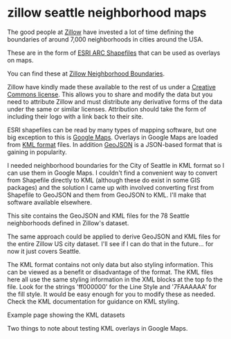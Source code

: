 # zillow seattle neighborhood maps

The good people at [Zillow](http://www.zillow.com/) have invested a lot of time defining the boundaries of around 7,000 neighborhoods in cities around the USA.

These are in the form of [ESRI ARC Shapefiles](http://en.wikipedia.org/wiki/Shapefile) that can be used as overlays on maps.

You can find these at [Zillow Neighborhood Boundaries](http://www.zillow.com/howto/api/neighborhood-boundaries.htm).

Zillow have kindly made these available to the rest of us under a [Creative Commons license](http://creativecommons.org/licenses/by-sa/3.0/). This allows you to share and modify the data but you need to attribute Zillow and must distribute any derivative forms of the data under the same or similar licenses. Attribution should take the form of including their logo with a link back to their site.

ESRI shapefiles can be read by many types of mapping software, but one big exception to this is [Google Maps](https://maps.google.com/). Overlays in Google Maps are loaded from [KML format](http://en.wikipedia.org/wiki/Keyhole_Markup_Language) files. In addition [GeoJSON](http://www.geojson.org/) is a JSON-based format that is gaining in popularity.

I needed neighborhood boundaries for the City of Seattle in KML format so I can use them in Google Maps. I couldn't find a convenient way to convert from Shapefile directly to KML (although these do exist in some GIS packages) and the solution I came up with involved converting first from Shapefile to GeoJSON and them from GeoJSON to KML. I'll make that software available elsewhere.

This site contains the GeoJSON and KML files for the 78 Seattle neighborhoods defined in Zillow's dataset.

The same approach could be applied to derive GeoJSON and KML files for the entire Zillow US city dataset. I'll see if I can do that in the future... for now it just covers Seattle.


The KML format contains not only data but also styling information. This can be viewed as a benefit or disadvantage of the format. The KML files here all use the same styling information in the XML blocks at the top fo the file. Look for the strings 'ff000000' for the Line Style and '7FAAAAAA' for the fill style. It would be easy enough for you to modify these as needed. Check the KML documentation for guidance on KML styling.



Example page showing the KML datasets


Two things to note about testing KML overlays in Google Maps.







